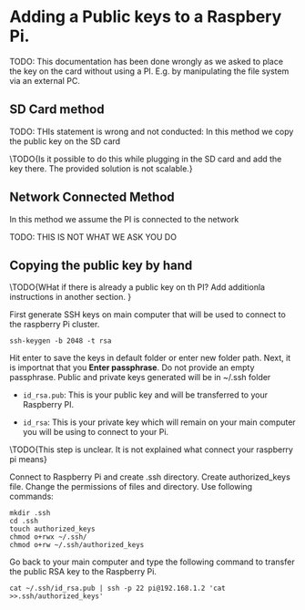 # Adding a Public keys to a Raspbery Pi.

TODO: This documentation has been done wrongly as we asked to place
the key on the card without using a PI. E.g. by manipulating the file
system  via an external PC.

## SD Card method

TODO: THIs statement is wrong and not conducted: In this method we
copy the public key on the SD card

\TODO{Is it possible to do this while plugging in the SD card and add
the key there. The provided solution is not scalable.}

## Network Connected Method

In this method we assume the PI is connected to the network

TODO: THIS IS NOT WHAT WE ASK YOU DO


## Copying the public key by hand

\TODO{WHat if there is already a public key on th PI? Add additionla
instructions in another section. }

First generate SSH keys on main computer that will be used to connect
to the raspberry Pi cluster.

    ssh-keygen -b 2048 -t rsa

Hit enter to save the keys in default folder or enter new folder path.
Next, it is importnat that you **Enter passphrase**. Do not provide an
empty passphrase.  Public and private keys generated will be in ~/.ssh
folder

* `id_rsa.pub`: This is your public key and will be transferred to
  your Raspberry PI.

* `id_rsa`: This is your private key which will remain on your main
  computer you will be using to connect to your Pi.

\TODO{This step is unclear. It is not explained what connect your
raspberry pi means}

Connect to Raspberry Pi and create .ssh directory. Create
authorized_keys file. Change the permissions of files and
directory. Use following commands:

    mkdir .ssh
    cd .ssh
    touch authorized_keys
    chmod o+rwx ~/.ssh/
    chmod o+rw ~/.ssh/authorized_keys

Go back to your main computer and type the following command to
transfer the public RSA key to the Raspberry Pi.

    cat ~/.ssh/id_rsa.pub | ssh -p 22 pi@192.168.1.2 'cat >>.ssh/authorized_keys'
